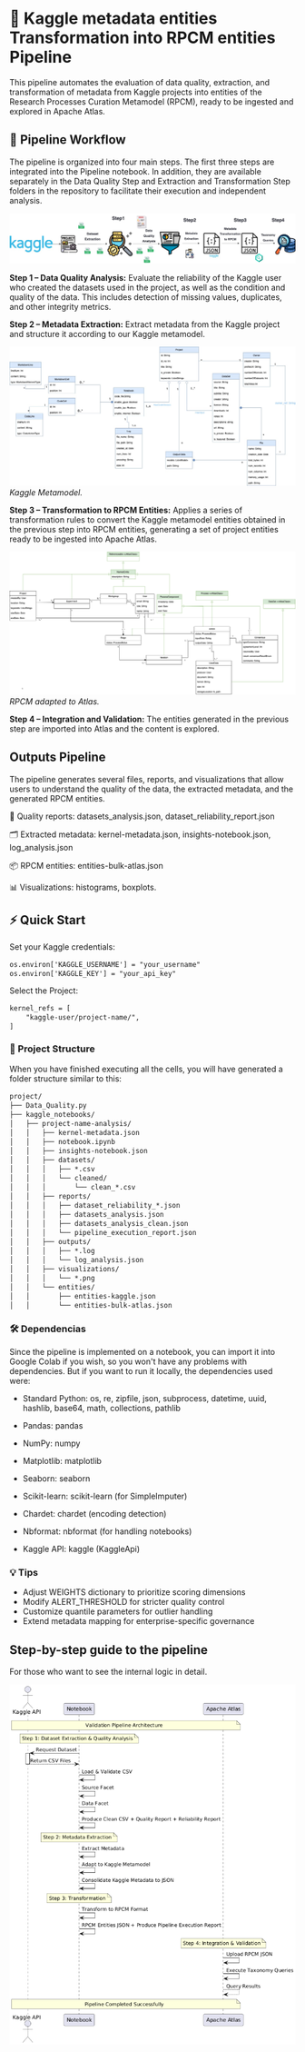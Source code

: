 #  🚀 Kaggle metadata entities Transformation into RPCM entities Pipeline

This pipeline automates the evaluation of data quality, extraction, and transformation of metadata from Kaggle projects into entities of the Research Processes Curation Metamodel (RPCM), ready to be ingested and explored in Apache Atlas.

## 📌 Pipeline Workflow

The pipeline is organized into four main steps. The first three steps are integrated into the Pipeline notebook. In addition, they are available separately in the Data Quality Step and Extraction and Transformation Step folders in the repository to facilitate their execution and independent analysis.

![workflow](/images/steps.jpg)


**Step 1 – Data Quality Analysis:** Evaluate the reliability of the Kaggle user who created the datasets used in the project, as well as the condition and quality of the data. This includes detection of missing values, duplicates, and other integrity metrics.

**Step 2 – Metadata Extraction:**
Extract metadata from the Kaggle project and structure it according to our Kaggle metamodel.



![kaggle-representation](/images/kaggle-representation.jpg)  
*Kaggle Metamodel.*

**Step 3 – Transformation to RPCM Entities:** Applies a series of transformation rules to convert the Kaggle metamodel entities obtained in the previous step into RPCM entities, generating a set of project entities ready to be ingested into Apache Atlas.

![metamodel-atlas](/images/metamodel-atlas.png)
*RPCM adapted to Atlas.*

**Step 4 – Integration and Validation:** The entities generated in the previous step are imported into Atlas and the content is explored.


## Outputs Pipeline

The pipeline generates several files, reports, and visualizations that allow users to understand the quality of the data, the extracted metadata, and the generated RPCM entities.

📄 Quality reports: datasets_analysis.json,  dataset_reliability_report.json  

🗂 Extracted metadata: kernel-metadata.json, insights-notebook.json, log_analysis.json  

📦 RPCM entities: entities-bulk-atlas.json

📊 Visualizations: histograms, boxplots.


## ⚡ Quick Start

Set your Kaggle credentials:

```
os.environ['KAGGLE_USERNAME'] = "your_username"
os.environ['KAGGLE_KEY'] = "your_api_key"
```

Select the Project:
```
kernel_refs = [
    "kaggle-user/project-name/",
]
```

### 📁 Project Structure

When you have finished executing all the cells, you will have generated a folder structure similar to this:

```
project/
├── Data_Quality.py
├── kaggle_notebooks/
│   ├── project-name-analysis/
│   │   ├── kernel-metadata.json
│   │   ├── notebook.ipynb
│   │   ├── insights-notebook.json
│   │   ├── datasets/
│   │   │   ├── *.csv
│   │   │   └── cleaned/
│   │   │       └── clean_*.csv
│   │   ├── reports/
│   │   │   ├── dataset_reliability_*.json
│   │   │   ├── datasets_analysis.json
│   │   │   ├── datasets_analysis_clean.json
│   │   │   └── pipeline_execution_report.json
│   │   ├── outputs/
│   │   │   ├── *.log
│   │   │   └── log_analysis.json
│   │   ├── visualizations/
│   │   │   └── *.png
│   │   └── entities/
│   │       ├── entities-kaggle.json
│   │       └── entities-bulk-atlas.json
```


### 🛠️ Dependencias
Since the pipeline is implemented on a notebook, you can import it into Google Colab if you wish, so you won't have any problems with dependencies. But if you want to run it locally, the dependencies used were: 

- Standard Python: os, re, zipfile, json, subprocess, datetime, uuid, hashlib, base64, math, collections, pathlib

- Pandas: pandas
- NumPy: numpy
- Matplotlib: matplotlib
- Seaborn: seaborn
- Scikit-learn: scikit-learn (for SimpleImputer)
- Chardet: chardet (encoding detection)
- Nbformat: nbformat (for handling notebooks)
- Kaggle API: kaggle (KaggleApi)

### 💡 Tips
- Adjust WEIGHTS dictionary to prioritize scoring dimensions
- Modify ALERT_THRESHOLD for stricter quality control
- Customize quantile parameters for outlier handling
- Extend metadata mapping for enterprise-specific governance


## Step-by-step guide to the pipeline

For those who want to see the internal logic in detail.

![architecture](/images/architecture.png)


